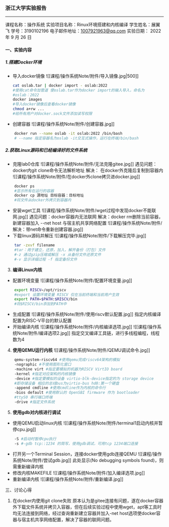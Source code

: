 ### 浙江大学实验报告
---
课程名称：操作系统
实验项目名称：Rinux环境搭建和内核编译
学生姓名：展翼飞  学号：3190102196
电子邮件地址：1007921963@qq.com
实验日期： 2022年 9 月 26 日

#### 一、实验内容
##### 1.**搭建Docker环境** 
* 导入docker镜像
	![[课程/操作系统Note/附件/导入镜像.jpg|500]]
	```bash
	cat oslab.tar | docker import - oslab:2022
	#使用cat命令加管道 使oslab.tar作为docker import的输入导入，命名为 
    #oslab：2022
	docker images
	#导入docker镜像后查看docker镜像
	chmod a+rw ...
	#给所有用户对docker.sock文件添加读写权限
	```
* 创建容器
![[课程/操作系统Note/附件/创建容器.jpg]]	
```bash
	docker run --name oslab -it oslab:2022 /bin/bash
	# --name 指定容器名为oslab -it交互式操作，运行在终端/bin/bash
```


##### 2.**获取Linux源码和已经编译好的文件系统**
* 克隆lab0仓库
![[课程/操作系统Note/附件/无法克隆gitee.jpg]]
  遇见问题： docker内git clone命令无法解析地址
  解决： 在docker外克隆后复制到容器内
![[课程/操作系统Note/附件/在docker外clone拷贝进docker.jpg]]
```bash
	docker ps 
	#显示所有在运行的容器
	docker cp 源地址 目标容器：目标地址
	#将文件从docker外拷贝到容器内
```
* 安装wget工具
![[课程/操作系统Note/附件/wget过程中发现docker不能联网.jpg]]
	遇见问题：docker容器内无法联网
	解决：docker rm删除当前容器，新建容器加入 --net host 与宿主机共享网络配置
	![[课程/操作系统Note/附件/解决：带net命令重新创建容器.jpg]]
* 下载linux源码并解压
	![[课程/操作系统Note/附件/下载解压完毕.jpg]]
```bash
	tar -zxvf filename
	#tar：用于建立，还原，加入，解开备份（打包）文件
	#-z 通过gzip压缩或解压 -x 从备份文件还原文件
	#-v 显示详细过程 -f 指定备份文件
```


3. **编译Linux内核**
* 配置环境变量
![[课程/操作系统Note/附件/配置环境变量.jpg]]
```bash
	export RISCV=/opt/riscv
	#export 设置环境变量 RISCV 仅在当前终端和当前用户生效
	export PATH=$PATH:$RISCV/bin
	#将$RISCV/bin添加到PATH中 
```
* 生成配置
![[课程/操作系统Note/附件/使用riscv默认配置.jpg]]
指定内核编译配置为RISC-V平台的默认配置
* 开始编译内核
	![[课程/操作系统Note/附件/内核编译选项.jpg]]
![[课程/操作系统Note/附件/编译选项2.jpg]]
指定交叉编译工具链，进行多线程编程，线程数为4

4. **使用QEMU运行内核**
![[课程/操作系统Note/附件/QEMU调试命令.jpg]]
```bash
	qemu-system-riscv64 #使用qemu完成riscv64架构的模拟
	-nographic #不使用图形化窗口
	-machine virt #指定要模拟的机器为RISCV VirtIO board
	-kernel #指定对应架构的内核镜像 
	-device #指定要模拟的设备 virtio-blk-device指定的为 storage device
	#即存储设备 相应的总线bus为virtio-bus hd0:第一个硬盘
	-append cmdline #使⽤cmdline作为内核的命令⾏
	-bios default #使⽤默认的 OpenSBI firmware 作为 bootloader
	#ttyS0 串行端口终端
	-drive #指定文件系统
```

5. **使用gdb对内核进行调试**
* 使用QEMU启动linux内核
![[课程/操作系统Note/附件/terminal1启动内核并暂停cpu.jpg]]
```bash
	-S #启动时暂停cpu执行
	-s #-gdb tcp::1234 的简写，使用gdb调试，可用tcp 1234端口连接
```
* 打开另一个Terminal Session，连接docker使用gdb连接QEMU
![[课程/操作系统Note/附件/尝试gdb.jpg]]
	此处显示(No debugging symbols found)，则需重新编译内核
* 修改内核MAKEFILE
![[课程/操作系统Note/附件/加入编译选项.jpg]]
* 重新编译内核
![[课程/操作系统Note/附件/重新编译.jpg]]

三、讨论心得
1. 在docker内使用git clone失败
	原本认为是gitee连接有问题，遂在docker容器外下载文件系统并拷贝入容器，但在后续实验过程中使用wget，apt等工具时均无法连接到网络，经过查询重新建立容器并加入-net host选项使docker容器与宿主机共享网络配置，解决了容器的联网问题。
